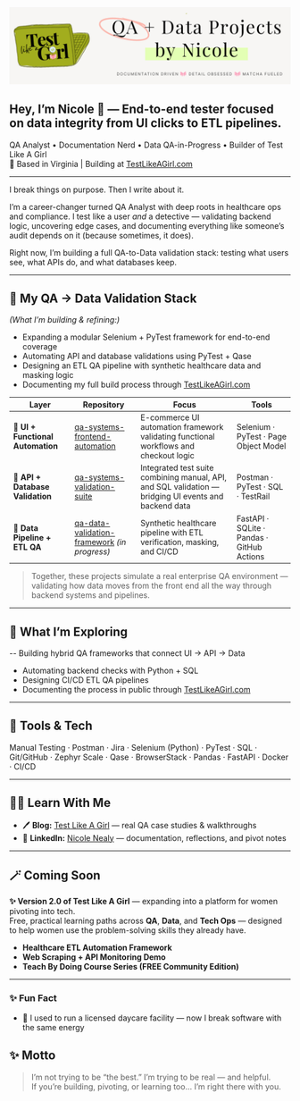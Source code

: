 ![QA + Data Projects by Nicole](https://raw.githubusercontent.com/shontelleQA/shontelleQA/main/gitcover.png)


## Hey, I’m Nicole 👋 — End-to-end tester focused on data integrity from UI clicks to ETL pipelines.

QA Analyst • Documentation Nerd • Data QA-in-Progress • Builder of Test Like A Girl  
📍 Based in Virginia | Building at [TestLikeAGirl.com](https://testlikeagirl.com)

---

I break things on purpose. Then I write about it.

I’m a career-changer turned QA Analyst with deep roots in healthcare ops and compliance. I test like a user *and* a detective — validating backend logic, uncovering edge cases, and documenting everything like someone’s audit depends on it (because sometimes, it does).  

Right now, I’m building a full QA-to-Data validation stack:
testing what users see, what APIs do, and what databases keep.

---

## 🧩 My QA → Data Validation Stack

*(What I’m building & refining:)*  
- Expanding a modular Selenium + PyTest framework for end-to-end coverage  
- Automating API and database validations using PyTest + Qase  
- Designing an ETL QA pipeline with synthetic healthcare data and masking logic  
- Documenting my full build process through [TestLikeAGirl.com](https://testlikeagirl.com)


| Layer | Repository | Focus | Tools |
|-------|-------------|--------|-------|
| **🧠 UI + Functional Automation** | [qa-systems-frontend-automation](https://github.com/shontelleQA/qa-systems-frontend-automation) | E-commerce UI automation framework validating functional workflows and checkout logic | Selenium · PyTest · Page Object Model |
| **🔗 API + Database Validation** | [qa-systems-validation-suite](https://github.com/shontelleQA/qa-systems-validation-suite) | Integrated test suite combining manual, API, and SQL validation — bridging UI events and backend data | Postman · PyTest · SQL · TestRail |
| **🧮 Data Pipeline + ETL QA** | [qa-data-validation-framework](https://github.com/shontelleQA/qa-data-validation-framework) *(in progress)* | Synthetic healthcare pipeline with ETL verification, masking, and CI/CD | FastAPI · SQLite · Pandas · GitHub Actions |

> Together, these projects simulate a real enterprise QA environment — validating how data moves from the front end all the way through backend systems and pipelines.

---

## 🧠 What I’m Exploring

-- Building hybrid QA frameworks that connect UI → API → Data
- Automating backend checks with Python + SQL
- Designing CI/CD ETL QA pipelines
- Documenting the process in public through [TestLikeAGirl.com](https://testlikeagirl.com)

---

## 🧰 Tools & Tech

Manual Testing · Postman · Jira · Selenium (Python) · PyTest · SQL · Git/GitHub · Zephyr Scale · Qase · BrowserStack · Pandas · FastAPI · Docker · CI/CD

---

## ✍🏽 Learn With Me

- 🖊️ **Blog:** [Test Like A Girl](https://testlikeagirl.com) — real QA case studies & walkthroughs  
- 💬 **LinkedIn:** [Nicole Nealy](https://linkedin.com/in/nicole-nealy) — documentation, reflections, and pivot notes  

---

## 🪄 Coming Soon

**✨ Version 2.0 of Test Like A Girl** — expanding into a platform for women pivoting into tech.  
Free, practical learning paths across **QA**, **Data**, and **Tech Ops** — designed to help women use the problem-solving skills they already have.  

- **Healthcare ETL Automation Framework**  
- **Web Scraping + API Monitoring Demo**  
- **Teach By Doing Course Series (FREE Community Edition)**   

---

### ✨ Fun Fact

- 💚 I used to run a licensed daycare facility — now I break software with the same energy



## ✨ Motto

> I’m not trying to be “the best.” I’m trying to be real — and helpful.  
> If you’re building, pivoting, or learning too… I’m right there with you.



